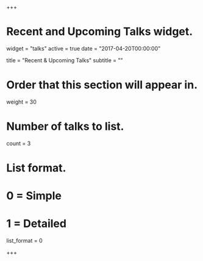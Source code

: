 +++
# Recent and Upcoming Talks widget.
widget = "talks"
active = true
date = "2017-04-20T00:00:00"

title = "Recent & Upcoming Talks"
subtitle = ""

# Order that this section will appear in.
weight = 30

# Number of talks to list.
count = 3

# List format.
#   0 = Simple
#   1 = Detailed
list_format = 0

+++
